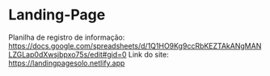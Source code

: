# Landing-Page
Planilha de registro de informação: https://docs.google.com/spreadsheets/d/1Q1HO9Kg9ccRbKEZTAkANgMANLZGLap0dXwsjbpxo75s/edit#gid=0
Link do site: https://landingpagesolo.netlify.app

